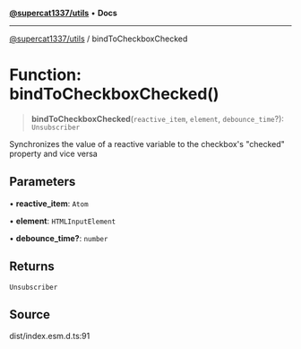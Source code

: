 [**@supercat1337/utils**](../README.md) • **Docs**

***

[@supercat1337/utils](../README.md) / bindToCheckboxChecked

# Function: bindToCheckboxChecked()

> **bindToCheckboxChecked**(`reactive_item`, `element`, `debounce_time`?): `Unsubscriber`

Synchronizes the value of a reactive variable to the checkbox's "checked" property and vice versa

## Parameters

• **reactive\_item**: `Atom`

• **element**: `HTMLInputElement`

• **debounce\_time?**: `number`

## Returns

`Unsubscriber`

## Source

dist/index.esm.d.ts:91
